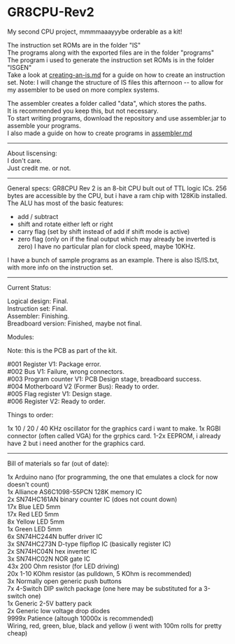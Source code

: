 # GR8CPU-Rev2

My second CPU project, mmmmaaayyybe orderable as a kit!

The instruction set ROMs are in the folder "IS"<br>
The programs along with the exported files are in the folder "programs"<br>
The program i used to generate the instruction set ROMs is in the folder "ISGEN"<br>
Take a look at [creating-an-is.md](../master/ISGEN/creating-an-is.md) for a guide on how to create an instruction set.
Note: I will change the structure of IS files this afternoon -- to allow for my assembler to be used on more complex systems.

The assembler creates a folder called "data", which stores the paths.<br>
It is recommended you keep this, but not necessary.<br>
To start writing programs, download the repository and use assembler.jar to assemble your programs.<br>
I also made a guide on how to create programs in [assembler.md](../master/assembler.md)

---

About liscensing:<br>
I don't care.<br>
Just credit me. or not.

---

General specs:
GR8CPU Rev 2 is an 8-bit CPU bult out of TTL logic ICs.
256 bytes are accessible by the CPU, but i have a ram chip with 128Kib installed.
The ALU has most of the basic features:
- add / subtract
- shift and rotate either left or right
- carry flag (set by shift instead of add if shift mode is active)
- zero flag (only on if the final output which may already be inverted is zero)
I have no particular plan for clock speed, maybe 10KHz.

I have a bunch of sample programs as an example.
There is also IS/IS.txt, with more info on the instruction set.

---

Current Status:

Logical design: Final.<br>
Instruction set: Final.<br>
Assembler: Finishing.<br>
Breadboard version: Finished, maybe not final.

Modules:

Note: this is the PCB as part of the kit.

#001 Register V1: Package error.<br>
#002 Bus V1: Failure, wrong connectors.<br>
#003 Program counter V1: PCB Design stage, breadboard success.<br>
#004 Motherboard V2 (Former Bus): Ready to order.<br>
#005 Flag register V1: Design stage.<br>
#006 Register V2: Ready to order.

Things to order:

1x    10 / 20 / 40 KHz oscillator for the graphics card i want to make.
1x    RGBI connector (often called VGA) for the grphics card.
1-2x   EEPROM, i already have 2 but i need another for the graphics card.

---

Bill of materials so far (out of date):

1x    Arduino nano (for programming, the one that emulates a clock for now doesn't count)<br>
1x    Alliance AS6C1098-55PCN 128K memory IC<br>
2x    SN74HC161AN binary counter IC (does not count down)<br>
17x   Blue LED 5mm<br>
17x   Red LED 5mm<br>
8x    Yellow LED 5mm<br>
1x    Green LED 5mm<br>
6x    SN74HC244N buffer driver IC<br>
3x    SN74HC273N D-type flipflop IC (basically register IC)<br>
2x    SN74HC04N hex inverter IC<br>
3x    SN74HC02N NOR gate IC<br>
43x   200 Ohm resistor (for LED driving)<br>
20x   1-10 KOhm resistor (as pulldown, 5 KOhm is recommended)<br>
3x    Normally open generic push buttons<br>
7x    4-Switch DIP switch package (one here may be substituted for a 3-switch one)<br>
1x    Generic 2-5V battery pack<br>
2x    Generic low voltage drop diodes<br>
9999x Patience (altough 10000x is recommended)<br>
      Wiring, red, green, blue, black and yellow (i went with 100m rolls for pretty cheap)<br>
